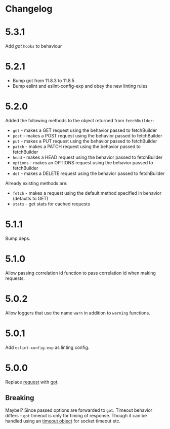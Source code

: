 Changelog
=========

# 5.3.1

Add _got_ `hooks` to behaviour

# 5.2.1

* Bump got from 11.8.3 to 11.8.5
* Bump eslint and eslint-config-exp and obey the new linting rules

# 5.2.0

Added the following methods to the object returned from `fetchBuilder`:

* `get` - makes a GET request using the behavior passed to fetchBuilder
* `post` - makes a POST request using the behavior passed to fetchBuilder
* `put` - makes a PUT request using the behavior passed to fetchBuilder
* `patch` - makes a PATCH request using the behavior passed to fetchBuilder
* `head` - makes a HEAD request using the behavior passed to fetchBuilder
* `options` - makes an OPTIONS request using the behavior passed to fetchBuilder
* `del` - makes a DELETE request using the behavior passed to fetchBuilder

Already existing methods are:

* `fetch` - makes a request using the default method specified in behavior (defaults to GET)
* `stats` - get stats for cached requests

# 5.1.1

Bump deps.

# 5.1.0

Allow passing correlation id function to pass correlation id when making requests.

# 5.0.2

Allow loggers that use the name `warn` in addition to `warning` functions.

# 5.0.1

Add `eslint-config-exp` as linting config.

# 5.0.0

Replace [request](https://github.com/request/request/issues/3142) with [got](https://www.npmjs.com/package/got).

## Breaking

Maybe!? Since passed options are forwarded to `got`. Timeout behavior differs - `got` timeout is only for timing of response. Though it can be handled using an [timeout object](https://www.npmjs.com/package/got#timeout) for socket timeout etc.
